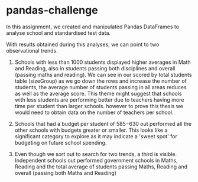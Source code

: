 # pandas-challenge
In this assignment, we created and manipulated Pandas DataFrames to analyse school and standardised test data.


With results obtained during this analyses, we can point to two observational trends. 

1. Schools with less than 1000 students displayed higher averages in Math and Reading, also in students passing both disciplines and overall (passing maths and reading). 
We can see in our scored by total students table (sizeGroup) as we go down the rows and increase the number of students, the average number of students passing in all areas reduces as well as the average score. This theme might suggest that schools with less students are performing better due to teachers having more time per student than larger schools. however to prove this thesis we would need to obtain data on the number of teachers per school. 

2. Schools that had a budget per student of $585-$630 out performed all the other schools with budgets greater or smaller. This looks like a significant category to explore as it may indicate a 'sweet spot' for budgeting on future school spending. 

3. Even though we sort out to search for two trends, a third is visible. Independent schools out performed government schools in Maths, Reading and the total average of students passing Maths, Reading and overall (passing both Maths and Reading)
